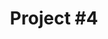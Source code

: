 ---
title: "Project #4"
description: ""
order: 4
featured: false

image: #/assets/images/
image-caption: ""
summary-description: ""
summary-company: ""
summary-role: ""
summary-tools: ""
---